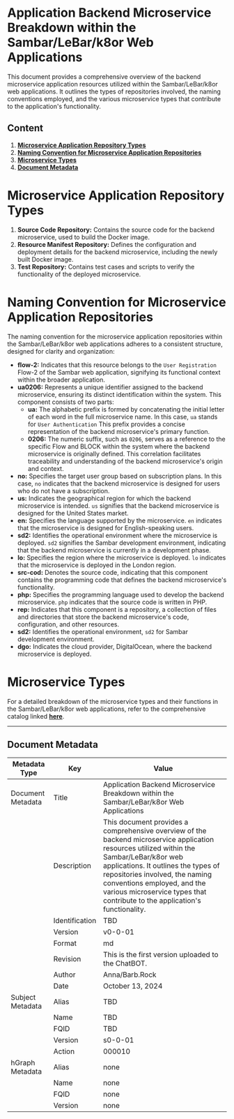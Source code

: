 # Application Backend Microservice Breakdown within the Sambar/LeBar/k8or Web Applications

This document provides a comprehensive overview of the backend microservice application resources utilized within the Sambar/LeBar/k8or web applications. It outlines the types of repositories involved, the naming conventions employed, and the various microservice types that contribute to the application's functionality.

## Content

1. **[Microservice Application Repository Types](#Microservice-Application-Repository-Types)**
2. **[Naming Convention for Microservice Application Repositories](#Naming-Convention-for-Microservice-Application-Repositories)**
3. **[Microservice Types](#Microservice-Types)**
4. **[Document Metadata](#Document-Metadata)**

<h1 id="Microservice-Application-Repository-Types">Microservice Application Repository Types</h1>

1. **Source Code Repository:** Contains the source code for the backend microservice, used to build the Docker image.
2. **Resource Manifest Repository:** Defines the configuration and deployment details for the backend microservice, including the newly built Docker image.
3. **Test Repository:** Contains test cases and scripts to verify the functionality of the deployed microservice.

<h1 id="Naming-Convention-for-Microservice-Application-Repositories">Naming Convention for Microservice Application Repositories</h1>

The naming convention for the microservice application repositories within the Sambar/LeBar/k8or web applications adheres to a consistent structure, designed for clarity and organization:

* **flow-2:** Indicates that this resource belongs to the `User Registration` Flow-2 of the Sambar web application, signifying its functional context within the broader application.
* **ua0206:** Represents a unique identifier assigned to the backend microservice, ensuring its distinct identification within the system. This component consists of two parts:
  * **ua:** The alphabetic prefix is formed by concatenating the initial letter of each word in the full microservice name. In this case, `ua` stands for `User Authentication` This prefix provides a concise representation of the backend microservice's primary function.
  * **0206:** The numeric suffix, such as `0206`, serves as a reference to the specific Flow and BLOCK within the system where the backend microservice is originally defined. This correlation facilitates traceability and understanding of the backend microservice's origin and context.
* **no:** Specifies the target user group based on subscription plans. In this case, `no` indicates that the backend microservice is designed for users who do not have a subscription.
* **us:** Indicates the geographical region for which the backend microservice is intended. `us` signifies that the backend microservice is designed for the United States market.
* **en:** Specifies the language supported by the microservice. `en` indicates that the microservice is designed for English-speaking users.
* **sd2:** Identifies the operational environment where the microservice is deployed. `sd2` signifies the Sambar development environment, indicating that the backend microservice is currently in a development phase.
* **lo:** Specifies the region where the microservice is deployed. `lo` indicates that the microservice is deployed in the London region.
* **src-cod:** Denotes the source code, indicating that this component contains the programming code that defines the backend microservice's functionality.
* **php:** Specifies the programming language used to develop the backend microservice. `php` indicates that the source code is written in PHP.
* **rep:** Indicates that this component is a repository, a collection of files and directories that store the backend microservice's code, configuration, and other resources.
* **sd2:** Identifies the operational environment, `sd2` for Sambar development environment.
* **dgo:** Indicates the cloud provider, DigitalOcean, where the backend microservice is deployed.

<h1 id="Microservice-Types">Microservice Types</h1>

For a detailed breakdown of the microservice types and their functions in the Sambar/LeBar/k8or web applications, refer to the comprehensive catalog linked **[here](https://github.com/k8or-development-dgo/fundamental-smr-lbr-k8r-doc-rep-k8d/tree/k8or-dev/v0-0-01-dir/microservice-standard-dir/microservice-type-dir)**.

---

<h2 id="Document-Metadata">Document Metadata</h2>

| Metadata Type | Key | Value |
|---|---|---|
| Document Metadata | Title | Application Backend Microservice Breakdown within the Sambar/LeBar/k8or Web Applications |
| | Description | This document provides a comprehensive overview of the backend microservice application resources utilized within the Sambar/LeBar/k8or web applications. It outlines the types of repositories involved, the naming conventions employed, and the various microservice types that contribute to the application's functionality. |
| | Identification | TBD | |
| | Version | v0-0-01 | |
| | Format | md | |
| | Revision | This is the first version uploaded to the ChatBOT. |
| | Author | Anna/Barb.Rock |
| | Date | October 13, 2024 |
| Subject Metadata | Alias | TBD |
| |  Name | TBD |
| |  FQID | TBD |
| |  Version | s0-0-01 |
| |  Action | 000010 |
| hGraph Metadata | Alias | none |
| |  Name | none |
| |  FQID | none |
| |  Version | none |